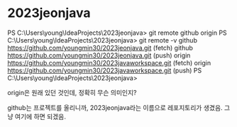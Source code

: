 # 2023jeonjava


PS C:\Users\young\IdeaProjects\2023jeonjava> git remote
github
origin
PS C:\Users\young\IdeaProjects\2023jeonjava> git remote -v
github  https://github.com/youngmin30/2023jeonjava.git (fetch)
github  https://github.com/youngmin30/2023jeonjava.git (push)
origin  https://github.com/youngmin30/2023javaworkspace.git (fetch)
origin  https://github.com/youngmin30/2023javaworkspace.git (push)
PS C:\Users\young\IdeaProjects\2023jeonjava> 



origin은 원래 있던 것인데, 정확히 무슨 의미인지?

github는 프로젝트를 올리니까, 2023jeonjava라는 이름으로 레포지토리가 생겼음.
그냥 여기에 하면 되겠음.
